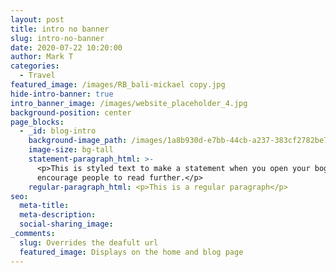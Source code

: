 ```yaml
---
layout: post
title: intro no banner
slug: intro-no-banner
date: 2020-07-22 10:20:00
author: Mark T
categories:
  - Travel
featured_image: /images/RB_bali-mickael copy.jpg
hide-intro-banner: true
intro_banner_image: /images/website_placeholder_4.jpg
background-position: center
page_blocks:
  - _id: blog-intro
    background-image_path: /images/1a8b930d-e7bb-44cb-a237-383cf2782be7.JPG
    image-size: bg-tall
    statement-paragraph_html: >-
      <p>This is styled text to make a statement when you open your bog post to
      encourage people to read further.</p>
    regular-paragraph_html: <p>This is a regular paragraph</p>
seo:
  meta-title:
  meta-description:
  social-sharing_image:
_comments:
  slug: Overrides the deafult url
  featured_image: Displays on the home and blog page
---
```


